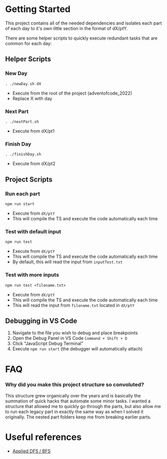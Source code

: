 # Getting Started

This project contains all of the needed dependencies and isolates each part of each day to it's own little section in the format of dX/ptY.

There are some helper scripts to quickly execute redundant tasks that are common for each day:

## Helper Scripts

### New Day

`. ./newDay.sh dX`

- Execute from the root of the project (adventofcode_2022)
- Replace X with day

### Next Part

`. ./nextPart.sh`

- Execute from dX/pt1

### Finish Day

`. ./finishDay.sh`

- Execute from dX/pt2

## Project Scripts
### Run each part

`npm run start`

- Execute from `dX/ptY`
- This will compile the TS and execute the code automatically each time

### Test with default input

`npm run test`

- Execute from `dX/ptY`
- This will compile the TS and execute the code automatically each time
- By default, this will read the input from `inputTest.txt`

### Test with more inputs

`npm run test <filename.txt>`

- Execute from `dX/ptY`
- This will compile the TS and execute the code automatically each time
- This will read the input from `filename.txt` located in `dX/ptY`

## Debugging in VS Code

1. Navigate to the file you wish to debug and place breakpoints
2. Open the Debug Panel in VS Code `Command + Shift + D`
3. Click "JavaScript Debug Terminal"
4. Execute `npm run start` (the debugger will automatically attach)

# FAQ

### Why did you make this project structure so convoluted?

This structure grew organically over the years and is basically the summation of quick hacks that automate some minor tasks. I wanted a structure that allowed me to quickly go through the parts, but also allow me to run each legacy part in exactly the same way as when I solved it originally. The nested part folders keep me from breaking earlier parts.

# Useful references

- [Applied DFS / BFS](https://adrianmejia.com/how-to-solve-any-graph-2d-arrays-maze-interview-questions-in-javascript-dfs-vs-bfs/)
